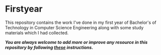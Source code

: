 # Firstyear
This repository contains the work I've done in my first year of Bachelor's of Technology in Computer Science Engineering along with some study materials which I had collected.


***You are always welcome to add more or improve any resource in this repository by following [these](https://github.com/Aman9026/FirstYear/blob/master/Contribute.md) instructions.***

